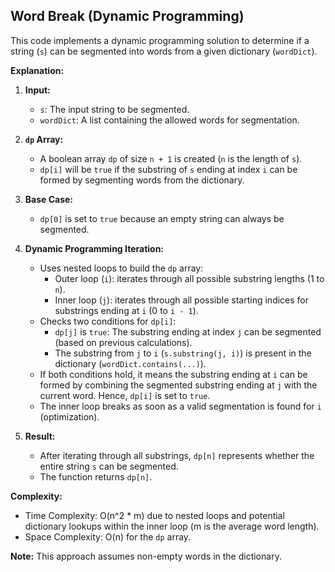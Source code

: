 ## Word Break (Dynamic Programming)

This code implements a dynamic programming solution to determine if a string (`s`) can be segmented into words from a given dictionary (`wordDict`).

**Explanation:**

1. **Input:**
   - `s`: The input string to be segmented.
   - `wordDict`: A list containing the allowed words for segmentation.

2. **`dp` Array:**
   - A boolean array `dp` of size `n + 1` is created (`n` is the length of `s`).
   - `dp[i]` will be `true` if the substring of `s` ending at index `i` can be formed by segmenting words from the dictionary.

3. **Base Case:**
   - `dp[0]` is set to `true` because an empty string can always be segmented.

4. **Dynamic Programming Iteration:**
   - Uses nested loops to build the `dp` array:
     - Outer loop (`i`): iterates through all possible substring lengths (1 to `n`).
     - Inner loop (`j`): iterates through all possible starting indices for substrings ending at `i` (0 to `i - 1`). 
   - Checks two conditions for `dp[i]`:
     - `dp[j]` is `true`: The substring ending at index `j` can be segmented (based on previous calculations).
     - The substring from `j` to `i` (`s.substring(j, i)`) is present in the dictionary (`wordDict.contains(...)`).
   - If both conditions hold, it means the substring ending at `i` can be formed by combining the segmented substring ending at `j` with the current word. Hence, `dp[i]` is set to `true`.
   - The inner loop breaks as soon as a valid segmentation is found for `i` (optimization).

5. **Result:**
   - After iterating through all substrings, `dp[n]` represents whether the entire string `s` can be segmented.
   - The function returns `dp[n]`.

**Complexity:**

- Time Complexity: O(n^2 * m) due to nested loops and potential dictionary lookups within the inner loop (m is the average word length).
- Space Complexity: O(n) for the `dp` array.

**Note:** This approach assumes non-empty words in the dictionary. 
